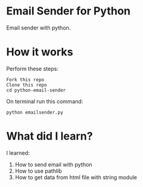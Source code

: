 # Email Sender for Python
Email sender with python.

# How it works
Perform these steps:
```
Fork this repo
Clone this repo
cd python-email-sender
```
On terminal run this command:
```
python emailsender.py
```

# What did I learn?
I learned:
1. How to send email with python
2. How to use pathlib
3. How to get data from html file with string module

